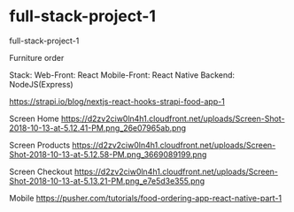 # full-stack-project-1
full-stack-project-1

Furniture order

Stack:
Web-Front: React 
Mobile-Front: React Native 
Backend: NodeJS(Express)

https://strapi.io/blog/nextjs-react-hooks-strapi-food-app-1

Screen Home
https://d2zv2ciw0ln4h1.cloudfront.net/uploads/Screen-Shot-2018-10-13-at-5.12.41-PM.png_26e07965ab.png

Screen Products 
https://d2zv2ciw0ln4h1.cloudfront.net/uploads/Screen-Shot-2018-10-13-at-5.12.58-PM.png_3669089199.png

Screen Checkout
https://d2zv2ciw0ln4h1.cloudfront.net/uploads/Screen-Shot-2018-10-13-at-5.13.21-PM.png_e7e5d3e355.png

Mobile
https://pusher.com/tutorials/food-ordering-app-react-native-part-1
